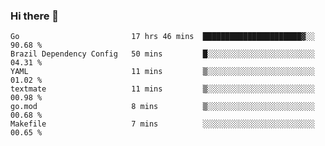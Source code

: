 ### Hi there 👋

<!--
**yeya24/yeya24** is a ✨ _special_ ✨ repository because its `README.md` (this file) appears on your GitHub profile.

Here are some ideas to get you started:

- 🔭 I’m currently working on ...
- 🌱 I’m currently learning ...
- 👯 I’m looking to collaborate on ...
- 🤔 I’m looking for help with ...
- 💬 Ask me about ...
- 📫 How to reach me: ...
- 😄 Pronouns: ...
- ⚡ Fun fact: ...
-->

<!--START_SECTION:waka-->

```text
Go                         17 hrs 46 mins  ██████████████████████▓░░   90.68 %
Brazil Dependency Config   50 mins         █░░░░░░░░░░░░░░░░░░░░░░░░   04.31 %
YAML                       11 mins         ▒░░░░░░░░░░░░░░░░░░░░░░░░   01.02 %
textmate                   11 mins         ▒░░░░░░░░░░░░░░░░░░░░░░░░   00.98 %
go.mod                     8 mins          ▒░░░░░░░░░░░░░░░░░░░░░░░░   00.68 %
Makefile                   7 mins          ░░░░░░░░░░░░░░░░░░░░░░░░░   00.65 %
```

<!--END_SECTION:waka-->

